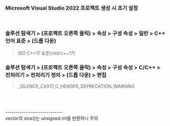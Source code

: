 ### Microsoft Visual Studio 2022 프로젝트 생성 시 초기 설정  
<br>

### 솔루션 탐색기 > (프로젝트 오른쪽 클릭) > 속성 > 구성 속성 > 일반 > C++ 언어 표준 > (드롭 다운)  
> ISO C++17 표준(/std:c++17)  

### 솔루션 탐색기 > (프로젝트 오른쪽 클릭) > 속성 > 구성 속성 > C/C++ > 전처리기 > 전처리기 정의 > (드롭 다운) > 편집  
> _SILENCE_CXX17_C_HEADER_DEPRECATION_WARNING   
<br>
<br>
<br>
----------------------------<br>
vector의 size()는 unsigned int를 반환하니 주의
